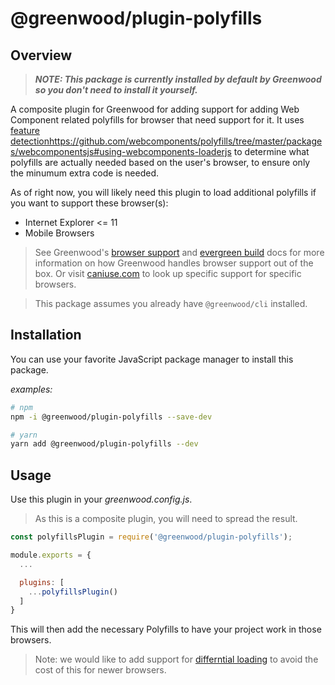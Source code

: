 # @greenwood/plugin-polyfills

## Overview
> _**NOTE: This package is currently installed by default by Greenwood so you don't need to install it yourself.**_

A composite plugin for Greenwood for adding support for adding Web Component related polyfills for browser that need support for it.  It uses [feature detection]()https://github.com/webcomponents/polyfills/tree/master/packages/webcomponentsjs#using-webcomponents-loaderjs to determine what polyfills are actually needed based on the user's browser, to ensure only the minumum extra code is needed.

As of right now, you will likely need this plugin to load additional polyfills if you want to support these browser(s):

- Internet Explorer <= 11
- Mobile Browsers

> See Greenwood's [browser support](https://www.greenwoodjs.io/about/how-it-works#browser-support) and [evergreen build](https://www.greenwoodjs.io/about/how-it-works#evergreen-build) docs for more information on how Greenwood handles browser support out of the box.  Or visit [caniuse.com](https://caniuse.com/) to look up specific support for specific browsers.

> This package assumes you already have `@greenwood/cli` installed.

## Installation
You can use your favorite JavaScript package manager to install this package.

_examples:_
```bash
# npm
npm -i @greenwood/plugin-polyfills --save-dev

# yarn
yarn add @greenwood/plugin-polyfills --dev
```

## Usage
Use this plugin in your _greenwood.config.js_.

> As this is a composite plugin, you will need to spread the result.

```javascript
const polyfillsPlugin = require('@greenwood/plugin-polyfills');

module.exports = {
  ...

  plugins: [
    ...polyfillsPlugin()
  ]
}
```

This will then add the necessary Polyfills to have your project work in those browsers.

> Note: we would like to add support for [differntial loading](https://github.com/ProjectEvergreen/greenwood/issues/224) to avoid the cost of this for newer browsers.